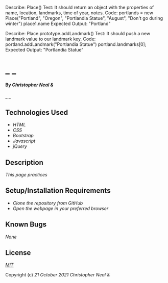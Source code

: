 Describe: Place()
Test: It should return an object with the properties of name, location, landmarks, time of year, notes.
Code: portlands = new Place("Portland", "Oregon", "Portlandia Statue", "August", "Don't go during winter")
place1.name
Expected Output: "Portland"

Describe: Place.prototype.addLandmark()
Test: It should push a new landmark value to our landmark key.
Code: portland.addLandmark("Portlandia Statue")
  portland.landmarks[0];
Expected Output: "Portlandia Statue"




















# _ _

#### By _**Christopher Neal &**_

#### _ _

## Technologies Used

* _HTML_
* _CSS_
* _Bootstrap_
* _Javascript_
* _jQuery_

## Description

_This page practices_

## Setup/Installation Requirements

* _Clone the repository from GitHub_
* _Open the webpage in your preferred browser_

## Known Bugs

_None_

## License

_[MIT](https://opensource.org/licenses/MIT)_

Copyright (c) _21 October 2021_ _Christopher Neal &_